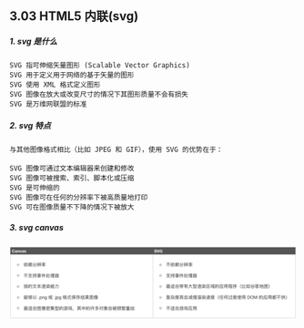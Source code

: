 ## 3.03 HTML5 内联(svg)


##### 1. svg 是什么
```
SVG 指可伸缩矢量图形 (Scalable Vector Graphics)
SVG 用于定义用于网络的基于矢量的图形
SVG 使用 XML 格式定义图形
SVG 图像在放大或改变尺寸的情况下其图形质量不会有损失
SVG 是万维网联盟的标准

```

##### 2. svg 特点

```
与其他图像格式相比（比如 JPEG 和 GIF），使用 SVG 的优势在于：

SVG 图像可通过文本编辑器来创建和修改
SVG 图像可被搜索、索引、脚本化或压缩
SVG 是可伸缩的
SVG 图像可在任何的分辨率下被高质量地打印
SVG 可在图像质量不下降的情况下被放大
```

##### 3. svg canvas
![](../_static/html5_03_03-1.png)